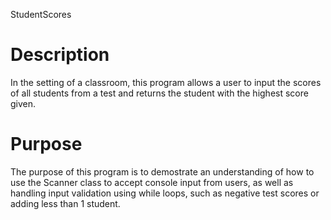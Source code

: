 StudentScores
# Description
In the setting of a classroom, this program allows a user to input the scores of all students from a test and returns the student with the highest score given.

# Purpose
The purpose of this program is to demostrate an understanding of how to use the Scanner class to accept console input from users, as well as handling input validation using while loops, such as negative test scores or adding less than 1 student.
